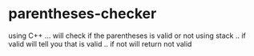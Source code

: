 # parentheses-checker
using C++ ... will check if the parentheses is valid or not using stack .. if valid will tell you that is valid .. if not will return not valid
